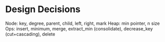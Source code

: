 # Design Decisions
Node: key, degree, parent, child, left, right, mark
Heap: min pointer, n size
Ops: insert, minimum, merge, extract_min (consolidate), decrease_key (cut+cascading), delete
